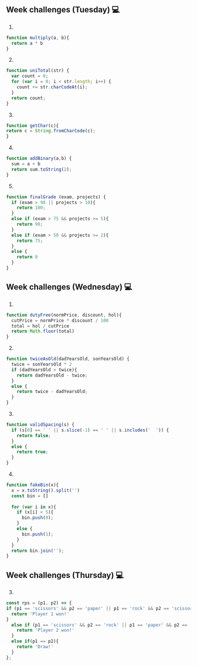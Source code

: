 ## Week challenges (Tuesday) 💻
1. 
```javascript
function multiply(a, b){
  return a * b
}
```
2. 
```javascript
function uniTotal(str) {
  var count = 0;
  for (var i = 0; i < str.length; i++) {
    count += str.charCodeAt(i);
  }
  return count;
}
```
3. 
```javascript
function getChar(c){
return c = String.fromCharCode(c);
}
```
4. 
```javascript
function addBinary(a,b) {
  sum = a + b
  return sum.toString(2);
}
```
5. 
```javascript
function finalGrade (exam, projects) {
  if (exam > 90 || projects > 10){
    return 100;
  }
  else if (exam > 75 && projects >= 5){
    return 90;
  }
  else if (exam > 50 && projects >= 2){
    return 75;
  }
  else {
    return 0
  }
}
```
## Week challenges (Wednesday) 💻
1. 
```javascript
function dutyFree(normPrice, discount, hol){
  cutPrice = normPrice * discount / 100
  total = hol / cutPrice
  return Math.floor(total)
}
```
2. 
```javascript
function twiceAsOld(dadYearsOld, sonYearsOld) {
  twice = sonYearsOld * 2
  if (dadYearsOld > twice){
    return dadYearsOld - twice;
  }
  else {
    return twice - dadYearsOld;
  }
}
```
3. 
```javascript
function validSpacing(s) {
  if (s[0] == ' ' || s.slice(-1) == ' ' || s.includes('  ')) {
    return false;
  }
  else {
    return true;
  }
}
```
4. 
```javascript
function fakeBin(x){
  x = x.toString().split('')
  const bin = []
  
  for (var i in x){
    if (x[i] < 5){
      bin.push(0);
    }
    else {
      bin.push(1);
    }
  }
  return bin.join('');
}
```
## Week challenges (Thursday) 💻

3. 
```javascript
const rps = (p1, p2) => {
if (p1 == 'scissors' && p2 == 'paper' || p1 == 'rock' && p2 == 'scissors' || p1 == 'paper' && p2 == 'rock'){
  return 'Player 1 won!'
}
  else if (p1 == 'scissors' && p2 == 'rock' || p1 == 'paper' && p2 == 'scissors' || p1 == 'rock' && p2 == 'paper'){
    return 'Player 2 won!'
  }
  else if(p1 == p2){
    return 'Draw!'
  }
};
```